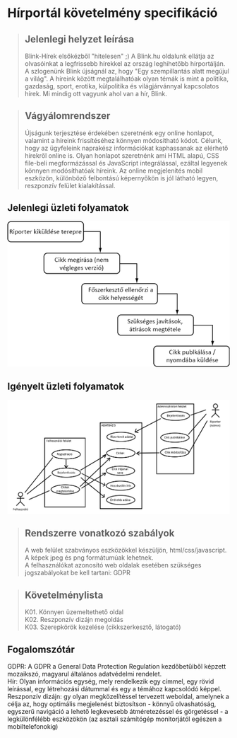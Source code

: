 # Hírportál követelmény specifikáció

> ## Jelenlegi helyzet leírása
>
> Blink-Hírek elsőkézből "hitelesen" ;) 
> A Blink.hu oldalunk ellátja az olvasóinkat a legfrissebb hírekkel az ország leghihetőbb hírportálján.
> A szlogenünk Blink újságnál az, hogy "Egy szempillantás alatt megújul a világ". 
> A híreink között megtalálhatóak olyan témák is mint a politika, gazdaság, sport, erotika, külpolitika és világjárvánnyal kapcsolatos hírek.
> Mi mindig ott vagyunk ahol van a hír, Blink.

> ## Vágyálomrendszer
>
> Újságunk terjesztése érdekében szeretnénk egy online honlapot, valamint a híreink frissítéséhez könnyen módosítható kódot.
> Célunk, hogy az ügyfeleink naprakész információkat kaphassanak az elérhető hírekről online is.
> Olyan honlapot szeretnénk ami HTML alapú, CSS file-beli megformázással és JavaScript integrálással, ezáltal legyenek könnyen modósíthatóak híreink.
> Az online megjelenítés mobil eszközön, különböző felbontású képernyőkön is jól látható legyen, reszponzív felület kialakítással.

## Jelenlegi üzleti folyamatok

![kov_spec](jelenlegi_uzleti_folyamatok.png "Vízezés ábra")

## Igényelt üzleti folyamatok

![kov_spec](igenyelt_uzleti_folyamatok.png "Use-case diagram")

> ## Rendszerre vonatkozó szabályok 
> 
> A web felület szabványos eszközökkel készüljön, html/css/javascript. <br>
> A képek jpeg és png formátumúak lehetnek. <br>
> A felhasználókat azonosító web oldalak esetében szükséges jogszabályokat be kell tartani: GDPR

> ## Követelménylista
> 
> K01. Könnyen üzemeltethető oldal <br>
> K02. Reszponzív dizájn megoldás <br>
> K03. Szerepkörök kezelése (cikkszerkesztő, látogató)

## Fogalomszótár
GDPR: A GDPR a General Data Protection Regulation kezdőbetűiből képzett mozaikszó, magyarul általános adatvédelmi rendelet.<br>
Hír: Olyan információs egység, mely rendelkezik egy címmel, egy rövid leírással, egy létrehozási dátummal és egy a témához kapcsolódó képpel.<br>
Reszponzív dizájn: gy olyan megközelítéssel tervezett weboldal, amelynek a célja az, hogy optimális megjelenést biztosítson - könnyű olvashatóság, egyszerű navigáció a lehető legkevesebb átméretezéssel és görgetéssel - a legkülönfélébb eszközökön (az asztali számítógép monitorjától egészen a mobiltelefonokig)
